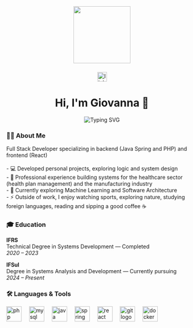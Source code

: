 <div align="center">
  <img height="150" src="https://media.giphy.com/media/v1.Y2lkPWVjZjA1ZTQ3MmY3NWlqaXNoN2RldzI5cnphcWsyMGo5am5wMDY5ZGc5Z202MWg2eSZlcD12MV9naWZzX3NlYXJjaCZjdD1n/Npdl9kOaKFJHuRCBGx/giphy.gif"  />
</div>

###

<div align="center">
  <img src="https://img.shields.io/static/v1?message=LinkedIn&logo=linkedin&label=&color=0077B5&logoColor=white&labelColor=&style=for-the-badge" height="25" alt="linkedin logo"  />
 </div>

###

<h1 align="center">Hi, I'm Giovanna 👋</h1>

<div align="center">
  
![Typing SVG](https://readme-typing-svg.demolab.com?font=Fira+Code&size=22&duration=4000&pause=1000&color=6DB33F&background=0F0F0F00&center=true&vCenter=true&width=600&height=60&lines=Turning+ideas+into+robust+software;Delivering+high-quality+systems+every+day+🚀)

</div>

###

<h3 align="left">👩‍💻 About Me</h3>

<p align="left">
Full Stack Developer specializing in backend (Java Spring and PHP) and frontend (React)<br><br>
- 💻 Developed personal projects, exploring logic and system design<br>
- 💼 Professional experience building systems for the healthcare sector (health plan management) and the manufacturing industry<br>
- 🌱 Currently exploring Machine Learning and Software Architecture<br>
- ⚡ Outside of work, I enjoy watching sports, exploring nature, studying foreign languages, reading and sipping a good coffee ☕
</p>

###

<h3 align="left">🎓 Education</h3>

<p align="left">
  <strong>IFRS</strong><br />
  Technical Degree in Systems Development — Completed<br />
  <em>2020 – 2023</em>
</p>

<p align="left">
  <strong>IFSul</strong><br />
  Degree in Systems Analysis and Development — Currently pursuing<br />
  <em>2024 – Present</em>
</p>

###

<h3 align="left">🛠 Languages & Tools</h3>

<div align="left">
  <img src="https://cdn.jsdelivr.net/gh/devicons/devicon/icons/php/php-original.svg" height="40" alt="php logo" />
  <img width="12" />
  <img src="https://cdn.jsdelivr.net/gh/devicons/devicon/icons/mysql/mysql-original.svg" height="40" alt="mysql logo" />
  <img width="12" />
  <img src="https://cdn.jsdelivr.net/gh/devicons/devicon/icons/java/java-original.svg" height="40" alt="java logo" />
  <img width="12" />
  <img src="https://cdn.jsdelivr.net/gh/devicons/devicon/icons/spring/spring-original.svg" height="40" alt="spring boot logo" />
  <img width="12" />
  <img src="https://cdn.jsdelivr.net/gh/devicons/devicon/icons/react/react-original.svg" height="40" alt="react logo" />
  <img width="12" />
  <img src="https://cdn.jsdelivr.net/gh/devicons/devicon/icons/git/git-original.svg" height="40" alt="git logo" />
  <img width="12" />
  <img src="https://cdn.jsdelivr.net/gh/devicons/devicon/icons/docker/docker-plain-wordmark.svg" height="40" alt="docker logo" />
</div>
